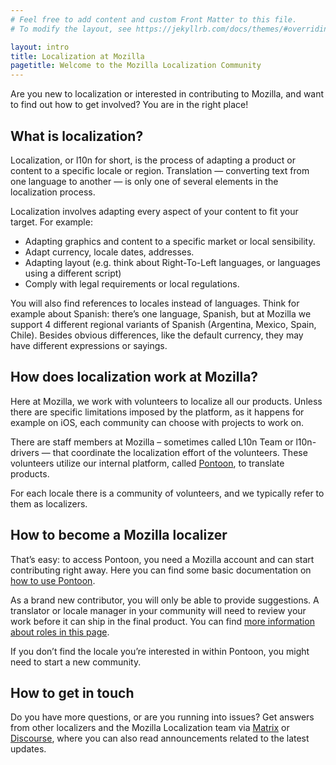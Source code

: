 ```yaml
---
# Feel free to add content and custom Front Matter to this file.
# To modify the layout, see https://jekyllrb.com/docs/themes/#overriding-theme-defaults

layout: intro
title: Localization at Mozilla
pagetitle: Welcome to the Mozilla Localization Community
---
```


Are you new to localization or interested in contributing to Mozilla, and want to find out how to get involved? You are in the right place!

## What is localization?

Localization, or l10n for short, is the process of adapting a product or content to a specific locale or region. Translation — converting text from one language to another — is only one of several elements in the localization process.

Localization involves adapting every aspect of your content to fit your target. For example:
* Adapting graphics and content to a specific market or local sensibility.
* Adapt currency, locale dates, addresses.
* Adapting layout (e.g. think about Right-To-Left languages, or languages using a different script)
* Comply with legal requirements or local regulations.

You will also find references to locales instead of languages. Think for example about Spanish: there’s one language, Spanish, but at Mozilla we support 4 different regional variants of Spanish (Argentina, Mexico, Spain, Chile). Besides obvious differences, like the default currency, they may have different expressions or sayings.

## How does localization work at Mozilla?

Here at Mozilla, we work with volunteers to localize all our products. Unless there are specific limitations imposed by the platform, as it happens for example on iOS, each community can choose with projects to work on.

There are staff members at Mozilla – sometimes called L10n Team or l10n-drivers —  that coordinate the localization effort of the volunteers. These volunteers utilize our internal platform, called [Pontoon](https://pontoon.mozilla.org/), to translate products.

For each locale there is a community of volunteers, and we typically refer to them as localizers.

## How to become a Mozilla localizer

That’s easy: to access Pontoon, you need a Mozilla account and can start contributing right away. Here you can find some basic documentation on [how to use Pontoon](https://mozilla-l10n.github.io/localizer-documentation/tools/pontoon/index.html).

As a brand new contributor, you will only be able to provide suggestions. A translator or locale manager in your community will need to review your work before it can ship in the final product. You can find [more information about roles in this page](https://mozilla-l10n.github.io/localizer-documentation/community/l10n_community_roles.html).

If you don’t find the locale you’re interested in within Pontoon, you might need to start a new community.

## How to get in touch

Do you have more questions, or are you running into issues? Get answers from other localizers and the Mozilla Localization team via [Matrix](https://chat.mozilla.org/#/room/#l10n-community:mozilla.org) or [Discourse](https://discourse.mozilla.org/c/l10n/547), where you can also read announcements related to the latest updates.
